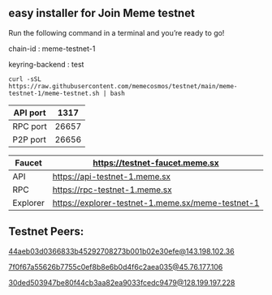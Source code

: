 ## easy installer for Join Meme testnet 

Run the following command in a terminal and you’re ready to go!

chain-id : meme-testnet-1

keyring-backend : test

```
curl -sSL https://raw.githubusercontent.com/memecosmos/testnet/main/meme-testnet-1/meme-testnet.sh | bash
```


| API port | 1317 |
| --- | --- |
| RPC port | 26657 |
| P2P port | 26656 |

| Faucet | https://testnet-faucet.meme.sx |
| --- | --- |
| API | https://api-testnet-1.meme.sx |
| RPC | https://rpc-testnet-1.meme.sx |
| Explorer | https://explorer-testnet-1.meme.sx/meme-testnet-1 |


## Testnet Peers:

44aeb03d0366833b45292708273b001b02e30efe@143.198.102.36

7f0f67a55626b7755c0ef8b8e6b0d4f6c2aea035@45.76.177.106

30ded503947be80f44cb3aa82ea9033fcedc9479@128.199.197.228


